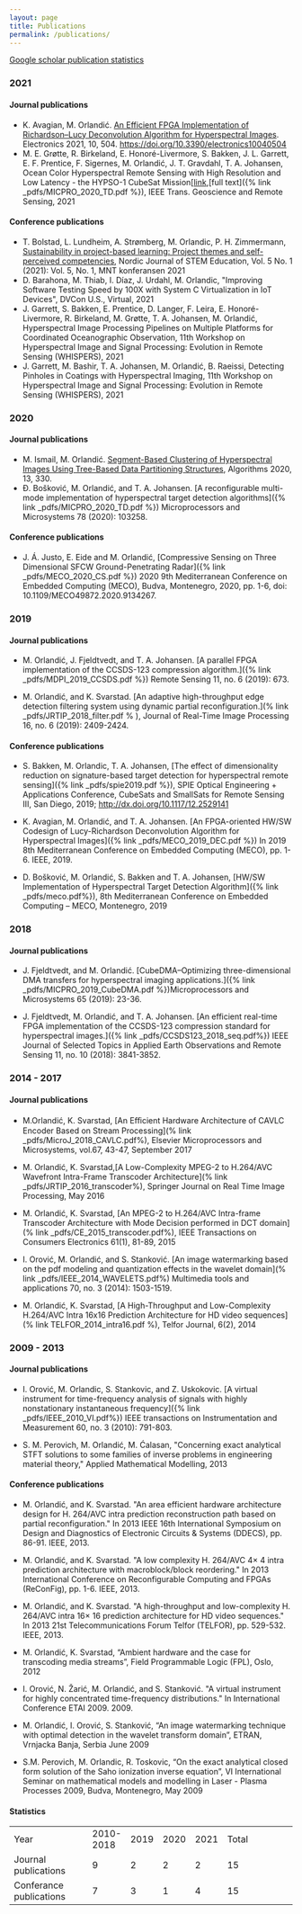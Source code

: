 ```yaml
---
layout: page
title: Publications
permalink: /publications/
---
```


[Google scholar publication statistics](https://scholar.google.no/citations?user=9QmGHaYAAAAJ&hl=en)

### 2021
#### Journal publications
- K. Avagian, M. Orlandić. [An Efficient FPGA Implementation of Richardson–Lucy Deconvolution Algorithm for Hyperspectral Images](https://www.mdpi.com/2079-9292/10/4/504). Electronics 2021, 10, 504. https://doi.org/10.3390/electronics10040504
- M. E. Grøtte, R. Birkeland, E. Honoré-Livermore, S. Bakken, J. L. Garrett, E. F. Prentice, F. Sigernes, M. Orlandić, J. T. Gravdahl, T. A. Johansen, Ocean Color Hyperspectral Remote Sensing with High Resolution and Low Latency - the HYPSO-1 CubeSat Mission[[link](https://ieeexplore.ieee.org/document/9447150),[full text]({% link _pdfs/MICPRO_2020_TD.pdf %}), IEEE Trans. Geoscience and Remote Sensing, 2021

#### Conference publications
- T. Bolstad, L. Lundheim, A. Strømberg, M. Orlandic, P. H. Zimmermann, [Sustainability in project-based learning: Project themes and self-perceived competencies](https://www.ntnu.no/ojs/index.php/njse/article/view/3925), Nordic Journal of STEM Education, Vol. 5 No. 1 (2021): Vol. 5, No. 1, MNT konferansen 2021
- D. Barahona, M. Thiab, I. Díaz, J. Urdahl, M. Orlandic, "Improving Software Testing Speed by 100X with System C Virtualization in IoT Devices", DVCon U.S., Virtual, 2021
- J. Garrett, S. Bakken, E. Prentice, D. Langer, F. Leira, E. Honoré-Livermore, R. Birkeland, M. Grøtte, T. A. Johansen, M. Orlandić, Hyperspectral Image Processing Pipelines on Multiple Platforms for Coordinated Oceanographic Observation, 11th Workshop on Hyperspectral Image and Signal Processing: Evolution in Remote Sensing (WHISPERS), 2021
- J. Garrett, M. Bashir, T. A. Johansen, M. Orlandić, B. Raeissi, Detecting Pinholes in Coatings with Hyperspectral Imaging, 11th Workshop on Hyperspectral Image and Signal Processing: Evolution in Remote Sensing (WHISPERS), 2021
### 2020

#### Journal publications
- M. Ismail, M. Orlandić. [Segment-Based Clustering of Hyperspectral Images Using Tree-Based Data Partitioning Structures](https://www.mdpi.com/1999-4893/13/12/330), Algorithms 2020, 13, 330.
- Đ. Bošković, M. Orlandić, and T. A. Johansen. [A reconfigurable multi-mode implementation of hyperspectral target detection algorithms]({% link _pdfs/MICPRO_2020_TD.pdf %}) Microprocessors and Microsystems 78 (2020): 103258.

#### Conference publications
- J. Á. Justo, E. Eide and M. Orlandić, [Compressive Sensing on Three Dimensional SFCW Ground-Penetrating Radar]({% link _pdfs/MECO_2020_CS.pdf %}) 2020 9th Mediterranean Conference on Embedded Computing (MECO), Budva, Montenegro, 2020, pp. 1-6, doi: 10.1109/MECO49872.2020.9134267.

### 2019

#### Journal publications
 - M. Orlandić, J. Fjeldtvedt, and T. A. Johansen. [A parallel FPGA implementation of the CCSDS-123 compression algorithm.]({% link _pdfs/MDPI_2019_CCSDS.pdf %}) Remote Sensing 11, no. 6 (2019): 673.
 
 - M. Orlandić, and K. Svarstad. [An adaptive high-throughput edge detection filtering system using dynamic partial reconfiguration.](% link _pdfs/JRTIP_2018_filter.pdf % ), Journal of Real-Time Image Processing 16, no. 6 (2019): 2409-2424.

#### Conference publications
- S. Bakken, M. Orlandic, T. A. Johansen,
[The effect of dimensionality reduction on signature-based target detection for hyperspectral remote sensing]({% link _pdfs/spie2019.pdf %}),
SPIE Optical Engineering + Applications Conference, CubeSats and SmallSats for Remote Sensing III, San Diego, 2019; http://dx.doi.org/10.1117/12.2529141

- K. Avagian, M. Orlandić, and T. A. Johansen. [An FPGA-oriented HW/SW Codesign of Lucy-Richardson Deconvolution Algorithm for Hyperspectral Images]({% link _pdfs/MECO_2019_DEC.pdf %}) In 2019 8th Mediterranean Conference on Embedded Computing (MECO), pp. 1-6. IEEE, 2019.

- D. Bošković, M. Orlandić, S. Bakken and T. A. Johansen,
[HW/SW Implementation of Hyperspectral Target Detection Algorithm]({% link _pdfs/meco.pdf%}),
8th Mediterranean Conference on Embedded Computing – MECO, Montenegro, 2019


### 2018

#### Journal publications
- J. Fjeldtvedt, and M. Orlandić. [CubeDMA–Optimizing three-dimensional DMA transfers for hyperspectral imaging applications.]({% link _pdfs/MICPRO_2019_CubeDMA.pdf %})Microprocessors and Microsystems 65 (2019): 23-36.

- J. Fjeldtvedt, M. Orlandić, and T. A. Johansen. [An efficient real-time FPGA implementation of the CCSDS-123 compression standard for hyperspectral images.]({% link _pdfs/CCSDS123_2018_seq.pdf%}) IEEE Journal of Selected Topics in Applied Earth Observations and Remote Sensing 11, no. 10 (2018): 3841-3852.



### 2014 - 2017
#### Journal publications

- M.Orlandić, K. Svarstad, [An Eﬃcient Hardware Architecture of CAVLC Encoder Based on Stream Processing](% link _pdfs/MicroJ_2018_CAVLC.pdf%), Elsevier Microprocessors and Microsystems, vol.67, 43-47, September 2017 

- M. Orlandić, K. Svarstad,[A Low-Complexity MPEG-2 to H.264/AVC Wavefront Intra-Frame Transcoder Architecture](% link _pdfs/JRTIP_2016_transcoder%), Springer Journal on Real Time Image Processing, May 2016

- M. Orlandić, K. Svarstad, [An MPEG-2 to H.264/AVC Intra-frame Transcoder Architecture with Mode Decision performed in DCT domain](% link _pdfs/CE_2015_transcoder.pdf%), IEEE Transactions on Consumers Electronics 61(1), 81-89, 2015

- I. Orović, M. Orlandić, and S. Stanković. [An image watermarking based on the pdf modeling and quantization effects in the wavelet domain](% link _pdfs/IEEE_2014_WAVELETS.pdf%) Multimedia tools and applications 70, no. 3 (2014): 1503-1519.

- M. Orlandić, K. Svarstad, [A High-Throughput and Low-Complexity H.264/AVC Intra 16x16 Prediction Architecture for HD video sequences](% link TELFOR_2014_intra16.pdf
%), Telfor Journal, 6(2), 2014

### 2009 - 2013
#### Journal publications

- I. Orović, M. Orlandic, S. Stankovic, and Z. Uskokovic. [A virtual instrument for time-frequency analysis of signals with highly nonstationary instantaneous frequency]({% link _pdfs/IEEE_2010_VI.pdf%}) IEEE transactions on Instrumentation and Measurement 60, no. 3 (2010): 791-803.

- S. M. Perovich, M. Orlandić, M. Ćalasan, "Concerning exact analytical STFT solutions to some families of inverse problems in engineering material theory," Applied Mathematical Modelling, 2013

#### Conference publications

- M. Orlandić, and K. Svarstad. "An area efficient hardware architecture design for H. 264/AVC intra prediction reconstruction path based on partial reconfiguration." In 2013 IEEE 16th International Symposium on Design and Diagnostics of Electronic Circuits & Systems (DDECS), pp. 86-91. IEEE, 2013.

- M. Orlandić, and K. Svarstad. "A low complexity H. 264/AVC 4× 4 intra prediction architecture with macroblock/block reordering." In 2013 International Conference on Reconfigurable Computing and FPGAs (ReConFig), pp. 1-6. IEEE, 2013.

- M. Orlandić, and K. Svarstad. "A high-throughput and low-complexity H. 264/AVC intra 16× 16 prediction architecture for HD video sequences." In 2013 21st Telecommunications Forum Telfor (TELFOR), pp. 529-532. IEEE, 2013.

- M. Orlandić, K. Svarstad, “Ambient hardware and the case for transcoding media streams”, Field Programmable Logic (FPL), Oslo, 2012

- I. Orović, N. Žarić, M. Orlandić, and S. Stanković. "A virtual instrument for highly concentrated time-frequency distributions." In International Conference ETAI 2009. 2009.

- M. Orlandić, I. Orović, S. Stanković, “An image watermarking technique with optimal detection in the wavelet transform domain”, ETRAN, Vrnjacka Banja, Serbia June 2009 

- S.M. Perovich, M. Orlandic, R. Toskovic, “On the exact analytical closed form solution of the Saho ionization inverse equation”, VI International Seminar on mathematical models and modelling in Laser - Plasma Processes 2009, Budva, Montenegro, May 2009

#### Statistics
<table>
<colgroup>
<col width="30%" />
<col width="10%" />
<col width="10%" />
 <col width="10%" />
 <col width="10%" />
  <col width="30%" />
</colgroup>
<tr>
<td markdown="span"> Year  </td>
<td markdown="span">2010-2018</td>
 <td markdown="span">2019</td>
 <td markdown="span">2020</td>
 <td markdown="span">2021</td>
  <td markdown="span">Total</td>
</tr>
<tr>
<td markdown="span"> Journal publications  </td>
<td markdown="span">9</td>
 <td markdown="span">2</td>
 <td markdown="span"> 2 </td>
 <td markdown="span"> 2 </td>
  <td markdown="span"> 15 </td>
</tr>
<tr>
<td markdown="span"> Conferance publications  </td>
<td markdown="span">7</td>
 <td markdown="span">3</td>
 <td markdown="span"> 1 </td>
 <td markdown="span"> 4 </td>
  <td markdown="span"> 15 </td>
</tr>
</table>
